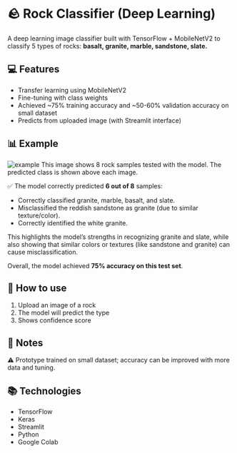 # 🪨 Rock Classifier (Deep Learning)

A deep learning image classifier built with TensorFlow + MobileNetV2 to classify 5 types of rocks: **basalt, granite, marble, sandstone, slate.**

## 💻 Features
- Transfer learning using MobileNetV2
- Fine-tuning with class weights
- Achieved ~75% training accuracy and ~50-60% validation accuracy on small dataset
- Predicts from uploaded image (with Streamlit interface)

## 📊 Example
![example](https://github.com/user-attachments/assets/be61fb47-b351-4c09-a5be-484948c00a73)
This image shows 8 rock samples tested with the model. The predicted class is shown above each image.

✅ The model correctly predicted **6 out of 8** samples:
- Correctly classified granite, marble, basalt, and slate.
- Misclassified the reddish sandstone as granite (due to similar texture/color).
- Correctly identified the white granite.

This highlights the model’s strengths in recognizing granite and slate, while also showing that similar colors or textures (like sandstone and granite) can cause misclassification.

Overall, the model achieved **75% accuracy on this test set**.


## 🚀 How to use
1. Upload an image of a rock
2. The model will predict the type
3. Shows confidence score

## 📝 Notes
⚠️ Prototype trained on small dataset; accuracy can be improved with more data and tuning.

## 📚 Technologies
- TensorFlow
- Keras
- Streamlit
- Python
- Google Colab
